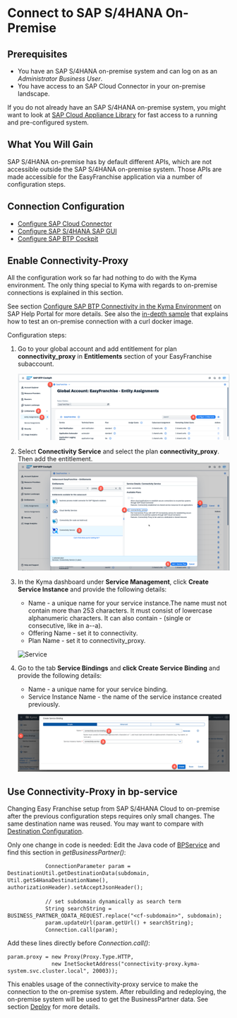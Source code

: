 # Connect to SAP S/4HANA On-Premise

## Prerequisites

  * You have an SAP S/4HANA on-premise system and can log on as an *Administrator Business User*.
  * You have access to an SAP Cloud Connector in your on-premise landscape.

If you do not already have an SAP S/4HANA on-premise system, you might want to look at [SAP Cloud Appliance Library](https://cal.sap.com/) for fast access to a running and pre-configured system.

## What You Will Gain

SAP S/4HANA on-premise has by default different APIs, which are not accessible outside the SAP S/4HANA on-premise system. Those APIs are made accessible for the EasyFranchise application via a number of configuration steps.

## Connection Configuration

* [Configure SAP Cloud Connector](./scc/README.md)
* [Configure SAP S/4HANA SAP GUI](./gui/README.md)
* [Configure SAP BTP Cockpit](./btp/README.md)

## Enable Connectivity-Proxy

All the configuration work so far had nothing to do with the Kyma environment. The only thing special to Kyma with regards to on-premise connections is explained in this section.

See section [Configure SAP BTP Connectivity in the Kyma Environment](https://help.sap.com/docs/BTP/65de2977205c403bbc107264b8eccf4b/0c035010a9d64cc8a02d872829c7fa75.html) on SAP Help Portal for more details. See also the [in-depth sample](https://github.com/SAP-samples/kyma-runtime-extension-samples/tree/main/connectivity-proxy) that explains how to test an on-premise connection with a curl docker image.

Configuration steps:

1. Go to your global account and add entitlement for plan **connectivity_proxy** in **Entitlements** section of your EasyFranchise subaccount.

   ![Add Plan](./images/2023-proxy01.png)

1. Select **Connectivity Service** and select the plan **connectivity_proxy**. Then add the entitlement.
   ![Add Plan](./images/2023-proxy01b.png)

1. In the Kyma dashboard under **Service Management**, click **Create Service Instance** and provide the following details:
   * Name - a unique name for your service instance.The name must not contain more than 253 characters. It must consist of lowercase alphanumeric characters. It can also contain - (single or consecutive, like in a--a).
   * Offering Name - set it to connectivity.
   * Plan Name - set it to connectivity_proxy.

   ![Service](./images/proxy02.png)

2. Go to the tab **Service Bindings** and **click Create Service Binding** and provide the following details:
   * Name - a unique name for your service binding.
   * Service Instance Name - the name of the service instance created previously.


   ![Instance](./images/2023-proxy03.png)
## Use Connectivity-Proxy in bp-service

Changing Easy Franchise setup from SAP S/4HANA Cloud to on-premise after the previous configuration steps requires only small changes. The same destination name was reused. You may want to compare with [Destination Configuration](../../test-customer-onboarding/configure-destination/README.md).

Only one change in code is needed: Edit the Java code of [BPService](../../../code/easyfranchise/source/backend/bp-service/src/main/java/dev/kyma/samples/easyfranchise/bpservice/BPService.java) and find this section in *getBusinessPartner()*:

```
            ConnectionParameter param = DestinationUtil.getDestinationData(subdomain, Util.getS4HanaDestinationName(), authorizationHeader).setAcceptJsonHeader();

            // set subdomain dynamically as search term
            String searchString = BUSINESS_PARTNER_ODATA_REQUEST.replace("<cf-subdomain>", subdomain);
            param.updateUrl(param.getUrl() + searchString);
            Connection.call(param);
```

Add these lines directly before *Connection.call()*:

```
param.proxy = new Proxy(Proxy.Type.HTTP,
              new InetSocketAddress("connectivity-proxy.kyma-system.svc.cluster.local", 20003));
```

This enables usage of the connectivity-proxy service to make the connection to the on-premise system. After rebuilding and redeploying, the on-premise system will be used to get the BusinessPartner data. See section [Deploy](../../deploy/README.md) for more details.

